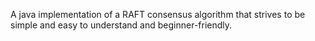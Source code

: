 A java implementation of a RAFT consensus algorithm that strives to be simple and easy to understand and beginner-friendly.
